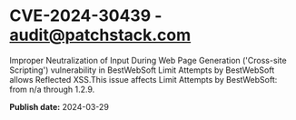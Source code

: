 # CVE-2024-30439 - audit@patchstack.com

Improper Neutralization of Input During Web Page Generation ('Cross-site Scripting') vulnerability in BestWebSoft Limit Attempts by BestWebSoft allows Reflected XSS.This issue affects Limit Attempts by BestWebSoft: from n/a through 1.2.9.



**Publish date:** 2024-03-29
